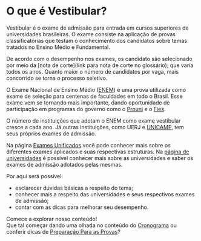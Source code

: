 
O que é Vestibular?
===================

Vestibular é o exame de admissão para entrada em cursos superiores de universidades brasileiras. O exame consiste na aplicação de provas classificatórias que testam o conhecimento dos candidatos sobre temas tratados no Ensino Médio e Fundamental.

De acordo com o desempenho nos exames, os candidato são selecionado por meio da [nota de corte](link para nota de corte no glossário); que varia todos os anos. Quanto maior o número de candidatos por vaga, mais concorrido se torna o processo seletivo.

O Exame Nacional de Ensino Médio ([ENEM](http://www.qilabs.org/guias/vestibular/exames-unificados/enem)) é uma prova utilizada como exame de seleção para centenas de faculdades em todo o Brasil. Esse exame vem se tornando mais importante, dando oportunidade de participação em programas do governo como o [Prouni]() e o [Fies]().  

O número de  instituições que adotam o ENEM como exame vestibular cresce a cada ano. Já outras instituições, como UERJ e [UNICAMP](http://www.qilabs.org/guias/vestibular/exames-unificados/unicamp), tem seus próprios exames de admissão.

Na página [Exames Unificados](http://www.qilabs.org/guias/vestibular/exames-unificados) você pode conhecer mais sobre os diferentes exames aplicados e suas respectivas estruturas. Na [página de universidades](link) é possível conhecer mais sobre as universidades e saber os exames de admissão adotados pelas mesmas. 

Por aqui será possível:

- esclarecer dúvidas básicas a respeito do tema; 
- conhecer mais a respeito das universidades e seus respectivos exames de admissão;
- contar com as dicas para melhorar seu desempenho.

Comece a explorar nosso conteúdo!  
Que tal começar dando uma olhada no conteúdo do [Cronograma](http://www.qilabs.org/guias/vestibular/cronograma) ou conferir dicas de [Preparação Para as Provas](http://www.qilabs.org/guias/vestibular/preparacao-para-provas)?
